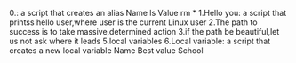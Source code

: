 0.<o>:
a script that creates an alias Name ls Value rm * 
1.Hello you:
a script that printss hello user,where user is the current Linux user
2.The path to success is to take massive,determined action
3.if the path be beautiful,let us not ask where it leads
5.local variables
6.Local variable:
a script that creates a new local variable Name Best value School
